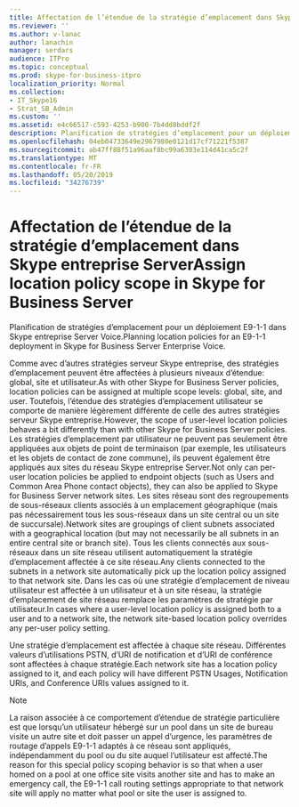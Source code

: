 ```yaml
---
title: Affectation de l’étendue de la stratégie d’emplacement dans Skype entreprise Server
ms.reviewer: ''
ms.author: v-lanac
author: lanachin
manager: serdars
audience: ITPro
ms.topic: conceptual
ms.prod: skype-for-business-itpro
localization_priority: Normal
ms.collection:
- IT_Skype16
- Strat_SB_Admin
ms.custom: ''
ms.assetid: e4c66517-c593-4253-b900-7b4dd8bddf2f
description: Planification de stratégies d’emplacement pour un déploiement E9-1-1 dans Skype entreprise Server Voice.
ms.openlocfilehash: 04eb04733649e2967980e0121d17cf71221f5387
ms.sourcegitcommit: ab47ff88f51a96aaf8bc99a6303e114d41ca5c2f
ms.translationtype: MT
ms.contentlocale: fr-FR
ms.lasthandoff: 05/20/2019
ms.locfileid: "34276739"
---
```

# <a name="assign-location-policy-scope-in-skype-for-business-server"></a><span data-ttu-id="94ef9-103">Affectation de l’étendue de la stratégie d’emplacement dans Skype entreprise Server</span><span class="sxs-lookup"><span data-stu-id="94ef9-103">Assign location policy scope in Skype for Business Server</span></span>
 
<span data-ttu-id="94ef9-104">Planification de stratégies d’emplacement pour un déploiement E9-1-1 dans Skype entreprise Server Voice.</span><span class="sxs-lookup"><span data-stu-id="94ef9-104">Planning location policies for an E9-1-1 deployment in Skype for Business Server Enterprise Voice.</span></span>
  
<span data-ttu-id="94ef9-105">Comme avec d’autres stratégies serveur Skype entreprise, des stratégies d’emplacement peuvent être affectées à plusieurs niveaux d’étendue: global, site et utilisateur.</span><span class="sxs-lookup"><span data-stu-id="94ef9-105">As with other Skype for Business Server policies, location policies can be assigned at multiple scope levels: global, site, and user.</span></span> <span data-ttu-id="94ef9-106">Toutefois, l’étendue des stratégies d’emplacement utilisateur se comporte de manière légèrement différente de celle des autres stratégies serveur Skype entreprise.</span><span class="sxs-lookup"><span data-stu-id="94ef9-106">However, the scope of user-level location policies behaves a bit differently than with other Skype for Business Server policies.</span></span> <span data-ttu-id="94ef9-107">Les stratégies d’emplacement par utilisateur ne peuvent pas seulement être appliquées aux objets de point de terminaison (par exemple, les utilisateurs et les objets de contact de zone commune), ils peuvent également être appliqués aux sites du réseau Skype entreprise Server.</span><span class="sxs-lookup"><span data-stu-id="94ef9-107">Not only can per-user location policies be applied to endpoint objects (such as Users and Common Area Phone contact objects), they can also be applied to Skype for Business Server network sites.</span></span> <span data-ttu-id="94ef9-108">Les sites réseau sont des regroupements de sous-réseaux clients associés à un emplacement géographique (mais pas nécessairement tous les sous-réseaux dans un site central ou un site de succursale).</span><span class="sxs-lookup"><span data-stu-id="94ef9-108">Network sites are groupings of client subnets associated with a geographical location (but may not necessarily be all subnets in an entire central site or branch site).</span></span> <span data-ttu-id="94ef9-109">Tous les clients connectés aux sous-réseaux dans un site réseau utilisent automatiquement la stratégie d’emplacement affectée à ce site réseau.</span><span class="sxs-lookup"><span data-stu-id="94ef9-109">Any clients connected to the subnets in a network site automatically pick up the location policy assigned to that network site.</span></span> <span data-ttu-id="94ef9-110">Dans les cas où une stratégie d’emplacement de niveau utilisateur est affectée à un utilisateur et à un site réseau, la stratégie d’emplacement de site réseau remplace les paramètres de stratégie par utilisateur.</span><span class="sxs-lookup"><span data-stu-id="94ef9-110">In cases where a user-level location policy is assigned both to a user and to a network site, the network site-based location policy overrides any per-user policy setting.</span></span>
  
<span data-ttu-id="94ef9-111">Une stratégie d’emplacement est affectée à chaque site réseau. Différentes valeurs d’utilisations PSTN, d’URI de notification et d’URI de conférence sont affectées à chaque stratégie.</span><span class="sxs-lookup"><span data-stu-id="94ef9-111">Each network site has a location policy assigned to it, and each policy will have different PSTN Usages, Notification URIs, and Conference URIs values assigned to it.</span></span>
  
> [!NOTE]
> <span data-ttu-id="94ef9-112">La raison associée à ce comportement d’étendue de stratégie particulière est que lorsqu’un utilisateur hébergé sur un pool dans un site de bureau visite un autre site et doit passer un appel d’urgence, les paramètres de routage d’appels E9-1-1 adaptés à ce réseau sont appliqués, indépendamment du pool ou du site auquel l’utilisateur est affecté.</span><span class="sxs-lookup"><span data-stu-id="94ef9-112">The reason for this special policy scoping behavior is so that when a user homed on a pool at one office site visits another site and has to make an emergency call, the E9-1-1 call routing settings appropriate to that network site will apply no matter what pool or site the user is assigned to.</span></span> 
  

